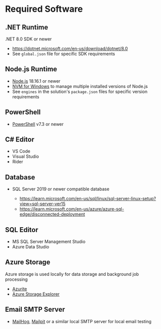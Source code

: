 # Required Software

## .NET Runtime

.NET 8.0 SDK or newer

- <https://dotnet.microsoft.com/en-us/download/dotnet/8.0>
- See `global.json` file for specific SDK requirements

## Node.js Runtime

- [Node.js](https://nodejs.org/en/download) 18.16.1 or newer
- [NVM for Windows](https://github.com/coreybutler/nvm-windows) to manage multiple installed versions of Node.js
- See `engines` in the solution's `package.json` files for specific version requirements

## PowerShell

- [PowerShell](https://learn.microsoft.com/en-us/powershell/scripting/overview?view=powershell-7.3) v7.3 or newer

## C# Editor

- VS Code
- Visual Studio
- Rider

## Database

- SQL Server 2019 or newer compatible database

  - <https://learn.microsoft.com/en-us/sql/linux/sql-server-linux-setup?view=sql-server-ver15>
  - <https://learn.microsoft.com/en-us/azure/azure-sql-edge/disconnected-deployment>

## SQL Editor

- MS SQL Server Management Studio
- Azure Data Studio

## Azure Storage

Azure storage is used locally for data storage and background job processing

- [Azurite](https://learn.microsoft.com/en-us/azure/storage/common/storage-use-azurite?tabs=visual-studio%2Cblob-storage)
- [Azure Storage Explorer](https://azure.microsoft.com/en-us/products/storage/storage-explorer/)

## Email SMTP Server

- [MailHog](https://github.com/mailhog/MailHog), [Mailpit](https://github.com/axllent/mailpit) or a similar local SMTP server for local email testing
